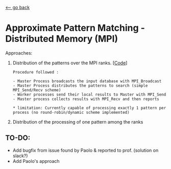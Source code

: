 [<-- go back](https://github.com/linomp/INF560_APM_Final_Project)

# Approximate Pattern Matching - Distributed Memory (MPI)


Approaches:

1. Distribution of the patterns over the MPI ranks. [[Code](./src/apm_patterns_over_ranks.c)]
    ```
    Procedure followed :
    
    - Master Process broadcasts the input database with MPI_Broadcast
    - Master Process distributes the patterns to search (simple MPI_Send/Recv scheme)
    - Worker processes send their local results to Master with MPI_Send
    - Master process collects results with MPI_Recv and then reports

    * limitation: Currently capable of processing exactly 1 pattern per process (no round-robin/dynamic scheme implemented)
    ```

2. Distribution of the processing of one pattern among the ranks


## TO-DO: 
- Add bugfix from issue found by Paolo & reported to prof. (solution on slack?) 
- Add Paolo's approach
